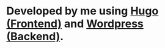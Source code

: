 # Developed by me using [Hugo (Frontend)](https://gohugo.io/) and [Wordpress (Backend)](https://wordpress.com/).
